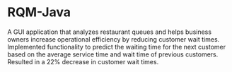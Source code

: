 # RQM-Java

A GUI application that analyzes restaurant queues and helps business owners increase operational efficiency by reducing customer wait times. Implemented functionality to predict the waiting time for the next customer based on the average service time and wait time of previous customers. Resulted in a 22% decrease in customer wait times.
